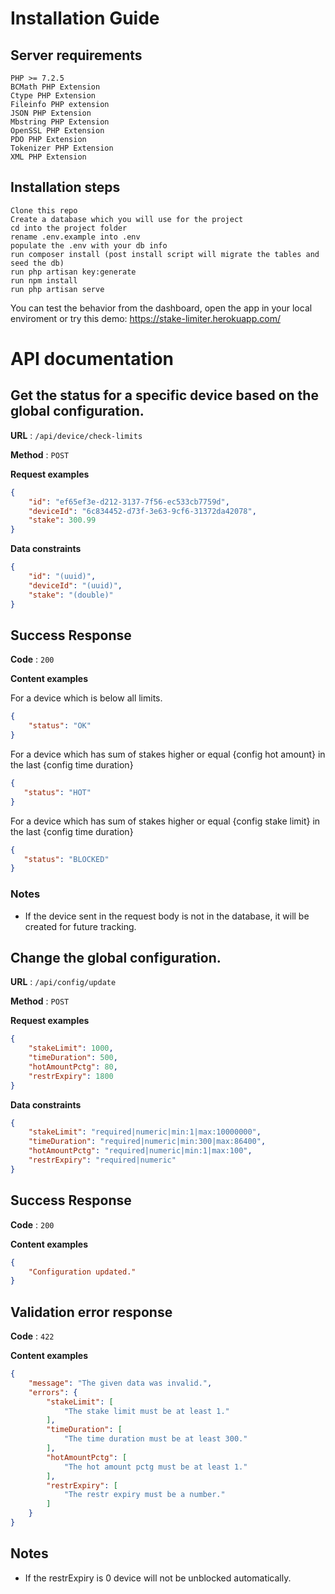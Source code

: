# Installation Guide

## Server requirements
    PHP >= 7.2.5
    BCMath PHP Extension
    Ctype PHP Extension
    Fileinfo PHP extension
    JSON PHP Extension
    Mbstring PHP Extension
    OpenSSL PHP Extension
    PDO PHP Extension
    Tokenizer PHP Extension
    XML PHP Extension

## Installation steps
    Clone this repo
    Create a database which you will use for the project
    cd into the project folder
    rename .env.example into .env
    populate the .env with your db info
    run composer install (post install script will migrate the tables and seed the db)
    run php artisan key:generate
    run npm install
    run php artisan serve
    
 You can test the behavior from the dashboard, open the app in your local enviroment or try this demo: https://stake-limiter.herokuapp.com/


# API documentation

## Get the status for a specific device based on the global configuration.

**URL** : `/api/device/check-limits`

**Method** : `POST`

**Request examples**

```json
{
    "id": "ef65ef3e-d212-3137-7f56-ec533cb7759d",
    "deviceId": "6c834452-d73f-3e63-9cf6-31372da42078",
    "stake": 300.99
}
```

**Data constraints**

```json
{
    "id": "(uuid)",
    "deviceId": "(uuid)",
    "stake": "(double)"
}
```

## Success Response

**Code** : `200`

**Content examples**

For a device which is below all limits.

```json
{
    "status": "OK"
}
```

For a device which has sum of stakes higher or equal {config hot amount} in the last {config time duration}

```json
{
   "status": "HOT"
}
```

For a device which has sum of stakes higher or equal {config stake limit} in the last {config time duration}

```json
{
   "status": "BLOCKED"
}
```

### Notes

* If the device sent in the request body is not in the database, it will be created for future tracking.


## Change the global configuration.

**URL** : `/api/config/update`

**Method** : `POST`

**Request examples**

```json
{
    "stakeLimit": 1000,
    "timeDuration": 500,
    "hotAmountPctg": 80,
    "restrExpiry": 1800
}
```

**Data constraints**

```json
{
    "stakeLimit": "required|numeric|min:1|max:10000000",
    "timeDuration": "required|numeric|min:300|max:86400",
    "hotAmountPctg": "required|numeric|min:1|max:100",
    "restrExpiry": "required|numeric"
}
```

## Success Response

**Code** : `200`

**Content examples**


```json
{
    "Configuration updated."
}
```

## Validation error response

**Code** : `422`

**Content examples**


```json
{
    "message": "The given data was invalid.",
    "errors": {
        "stakeLimit": [
            "The stake limit must be at least 1."
        ],
        "timeDuration": [
            "The time duration must be at least 300."
        ],
        "hotAmountPctg": [
            "The hot amount pctg must be at least 1."
        ],
        "restrExpiry": [
            "The restr expiry must be a number."
        ]
    }
}
```

## Notes

* If the restrExpiry is 0 device will not be unblocked automatically.
